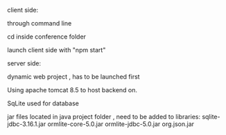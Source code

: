 client side:

through command line

cd inside conference folder 

launch client side with "npm start"



server side:

dynamic web project , has to be launched first

Using apache tomcat 8.5 to host backend on.

SqLite used for database

jar files located in java project folder , need to be added to libraries:
sqlite-jdbc-3.16.1.jar
ormlite-core-5.0.jar
ormlite-jdbc-5.0.jar
org.json.jar
